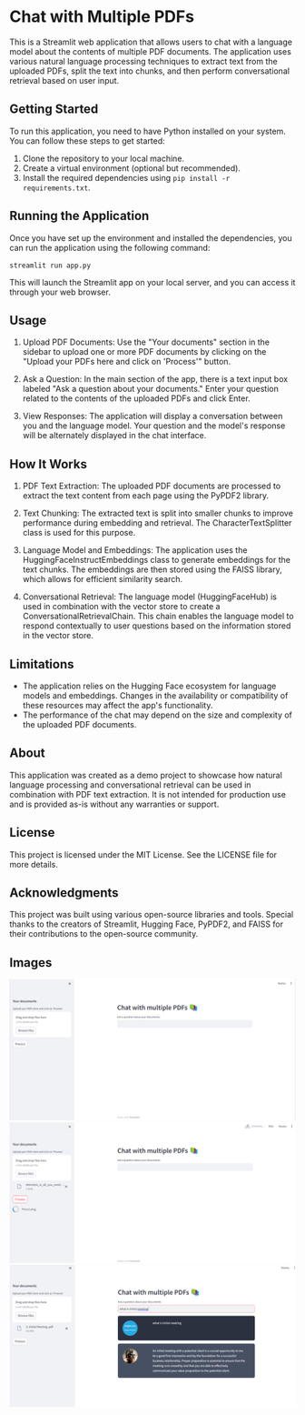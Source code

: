 # Chat with Multiple PDFs

This is a Streamlit web application that allows users to chat with a language model about the contents of multiple PDF documents. The application uses various natural language processing techniques to extract text from the uploaded PDFs, split the text into chunks, and then perform conversational retrieval based on user input.

## Getting Started

To run this application, you need to have Python installed on your system. You can follow these steps to get started:

1. Clone the repository to your local machine.
2. Create a virtual environment (optional but recommended).
3. Install the required dependencies using `pip install -r requirements.txt`.

## Running the Application

Once you have set up the environment and installed the dependencies, you can run the application using the following command:

```
streamlit run app.py
```

This will launch the Streamlit app on your local server, and you can access it through your web browser.

## Usage

1. Upload PDF Documents: Use the "Your documents" section in the sidebar to upload one or more PDF documents by clicking on the "Upload your PDFs here and click on 'Process'" button.

2. Ask a Question: In the main section of the app, there is a text input box labeled "Ask a question about your documents." Enter your question related to the contents of the uploaded PDFs and click Enter.

3. View Responses: The application will display a conversation between you and the language model. Your question and the model's response will be alternately displayed in the chat interface.

## How It Works

1. PDF Text Extraction: The uploaded PDF documents are processed to extract the text content from each page using the PyPDF2 library.

2. Text Chunking: The extracted text is split into smaller chunks to improve performance during embedding and retrieval. The CharacterTextSplitter class is used for this purpose.

3. Language Model and Embeddings: The application uses the HuggingFaceInstructEmbeddings class to generate embeddings for the text chunks. The embeddings are then stored using the FAISS library, which allows for efficient similarity search.

4. Conversational Retrieval: The language model (HuggingFaceHub) is used in combination with the vector store to create a ConversationalRetrievalChain. This chain enables the language model to respond contextually to user questions based on the information stored in the vector store.

## Limitations

- The application relies on the Hugging Face ecosystem for language models and embeddings. Changes in the availability or compatibility of these resources may affect the app's functionality.
- The performance of the chat may depend on the size and complexity of the uploaded PDF documents.

## About

This application was created as a demo project to showcase how natural language processing and conversational retrieval can be used in combination with PDF text extraction. It is not intended for production use and is provided as-is without any warranties or support.

## License

This project is licensed under the MIT License. See the LICENSE file for more details.

## Acknowledgments

This project was built using various open-source libraries and tools. Special thanks to the creators of Streamlit, Hugging Face, PyPDF2, and FAISS for their contributions to the open-source community.

## Images

![Alt text](img/Screenshot%202023-10-19%20100307.png)
![Alt text](img/Screenshot%202023-10-19%20101310.png)
![Alt text](img/Screenshot%202023-10-19%20114329.png)
